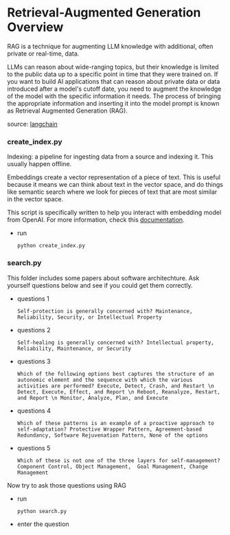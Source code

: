 # Retrieval-Augmented Generation Overview
RAG is a technique for augmenting LLM knowledge with additional, often private or real-time, data.

LLMs can reason about wide-ranging topics, but their knowledge is limited to the public data up to a specific point in time that they were trained on. If you want to build AI applications that can reason about private data or data introduced after a model's cutoff date, you need to augment the knowledge of the model with the specific information it needs. The process of bringing the appropriate information and inserting it into the model prompt is known as Retrieval Augmented Generation (RAG).

source: [langchain](https://python.langchain.com/docs/use_cases/question_answering/)


### create_index.py

Indexing: a pipeline for ingesting data from a source and indexing it. This usually happen offline.

Embeddings create a vector representation of a piece of text. This is useful because it means we can think about text in the vector space, and do things like semantic search where we look for pieces of text that are most similar in the vector space.

This script is specifically written to help you interact with embedding model from OpenAI. For more information, check this [documentation](https://python.langchain.com/docs/modules/data_connection/text_embedding/).

- run 

    ```
    python create_index.py
    ```

### search.py

This folder includes some papers about software architechture. Ask yourself questions below and see if you could get them correctly.

- questions 1

    ```
    Self-protection is generally concerned with? Maintenance, Reliability, Security, or Intellectual Property 
    ```

- questions 2

    ```
    Self-healing is generally concerned with? Intellectual property, Reliability, Maintenance, or Security
    ```

- questions 3

    ```
    Which of the following options best captures the structure of an autonomic element and the sequence with which the various activities are performed? Execute, Detect, Crash, and Restart \n Detect, Execute, Effect, and Report \n Reboot, Reanalyze, Restart, and Report \n Monitor, Analyze, Plan, and Execute 
    ```

- questions 4

    ```
    Which of these patterns is an example of a proactive approach to self-adaptation? Protective Wrapper Pattern, Agreement-based Redundancy, Software Rejuvenation Pattern, None of the options
    ```

- questions 5

    ```
    Which of these is not one of the three layers for self-management? Component Control, Object Management,  Goal Management, Change Management 
    ```

Now try to ask those questions using RAG 

- run

    ```
    python search.py
    ```

- enter the question 
